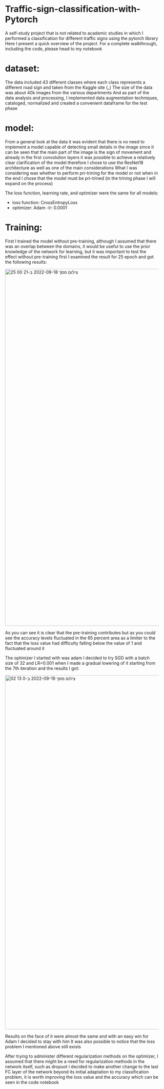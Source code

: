 # Traffic-sign-classification-with-Pytorch

A self-study project that is not related to academic studies in which I performed a classification for different traffic signs using the pytorch library
Here I present a quick overview of the project. For a complete walkthrough, including the code, please head to my notebook

# dataset:
The data included 43 different classes where each class represents a different road sign
and taken from the Kaggle site (_)
The size of the data was about 40k images from the various departments
And as part of the data analysis and processing, I implemented data augmentation techniques, cataloged, normalized and created a convenient dataframe for the test phase


# model:
From a general look at the data it was evident that there is no need to implement a model capable of detecting small details in the image since it can be seen that the main part of the image is the sign of movement and already in the first convolution layers it was possible to achieve a relatively clear clarification of the model therefore I chose to use the ResNet18 architecture as well as one of the main considerations What I was considering was whether to perform pri-trining for the model or not when in the end I chose that the model must be pri-trined (in the trining phase I will expand on the process)

The loss function, learning rate, and optimizer were the same for all models:
- loss function: CrossEntropyLoss
- optimizer: Adam
-lr: 0.0001

# Training:
First I trained the model without pre-training, although I assumed that there was an overlap between the domains, it would be useful to use the prior knowledge of the network for learning, but it was important to test the effect without pre-training first
I examined the result for 25 epoch and got the following results:

<img width="1163" alt="צילום מסך 2022-09-18 ב-21 00 25" src="https://user-images.githubusercontent.com/96596252/190928488-d063a25a-9749-44a3-bbed-4509569a20ee.png">

 
As you can see it is clear that the pre-training contributes but as you could see the accuracy levels fluctuated in the 65 percent area as a limiter to the fact that the loss value had difficulty falling below the value of 1 and fluctuated around it

The optimizer I started with was adam
I decided to try SGD with a batch size of 32 and LR=0.001 when I made a gradual lowering of it starting from the 7th iteration and the results I got:

<img width="1154" alt="צילום מסך 2022-09-19 ב-0 13 02" src="https://user-images.githubusercontent.com/96596252/190928482-fb6877d0-3a03-4d18-95fa-24fa1aa136a2.png">
 
Results on the face of it were almost the same and with an easy win for Adam I decided to stay with him
It was also possible to notice that the loss problem I mentioned above still exists

After trying to administer different regularization methods on the optimizer, I assumed that there might be a need for regularization methods in the network itself, such as dropuot
I decided to make another change to the last FC layer of the network beyond its initial adaptation to my classification problem, it is worth improving the loss value and the accuracy which can be seen in the code notebook
